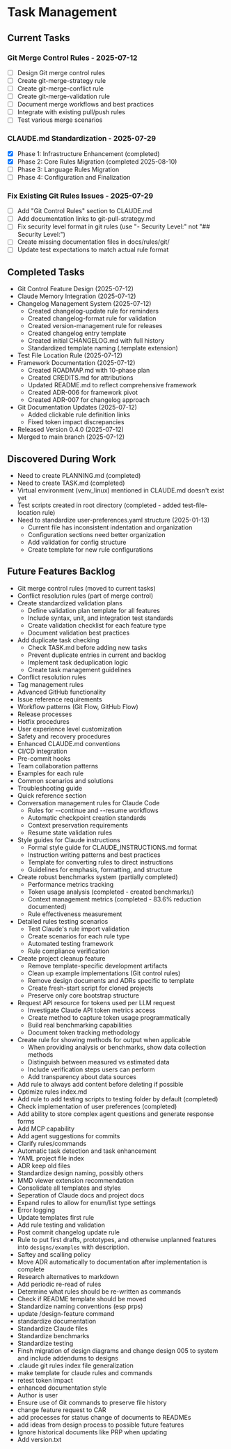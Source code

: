 # Task Management

## Current Tasks

### Git Merge Control Rules - 2025-07-12
- [ ] Design Git merge control rules
- [ ] Create git-merge-strategy rule
- [ ] Create git-merge-conflict rule
- [ ] Create git-merge-validation rule
- [ ] Document merge workflows and best practices
- [ ] Integrate with existing pull/push rules
- [ ] Test various merge scenarios

### CLAUDE.md Standardization - 2025-07-29
- [x] Phase 1: Infrastructure Enhancement (completed)
- [x] Phase 2: Core Rules Migration (completed 2025-08-10)
- [ ] Phase 3: Language Rules Migration  
- [ ] Phase 4: Configuration and Finalization

### Fix Existing Git Rules Issues - 2025-07-29
- [ ] Add "Git Control Rules" section to CLAUDE.md
- [ ] Add documentation links to git-pull-strategy.md
- [ ] Fix security level format in git rules (use "- Security Level:" not "## Security Level:")
- [ ] Create missing documentation files in docs/rules/git/
- [ ] Update test expectations to match actual rule format

## Completed Tasks
- Git Control Feature Design (2025-07-12)
- Claude Memory Integration (2025-07-12)
- Changelog Management System (2025-07-12)
  - Created changelog-update rule for reminders
  - Created changelog-format rule for validation
  - Created version-management rule for releases
  - Created changelog entry template
  - Created initial CHANGELOG.md with full history
  - Standardized template naming (.template extension)
- Test File Location Rule (2025-07-12)
- Framework Documentation (2025-07-12)
  - Created ROADMAP.md with 10-phase plan
  - Created CREDITS.md for attributions
  - Updated README.md to reflect comprehensive framework
  - Created ADR-006 for framework pivot
  - Created ADR-007 for changelog approach
- Git Documentation Updates (2025-07-12)
  - Added clickable rule definition links
  - Fixed token impact discrepancies
- Released Version 0.4.0 (2025-07-12)
- Merged to main branch (2025-07-12)

## Discovered During Work
- Need to create PLANNING.md (completed)
- Need to create TASK.md (completed)
- Virtual environment (venv_linux) mentioned in CLAUDE.md doesn't exist yet
- Test scripts created in root directory (completed - added test-file-location rule)
- Need to standardize user-preferences.yaml structure (2025-01-13)
  - Current file has inconsistent indentation and organization
  - Configuration sections need better organization
  - Add validation for config structure
  - Create template for new rule configurations

## Future Features Backlog
- Git merge control rules (moved to current tasks)
- Conflict resolution rules (part of merge control)
- Create standardized validation plans
  - Define validation plan template for all features
  - Include syntax, unit, and integration test standards
  - Create validation checklist for each feature type
  - Document validation best practices
- Add duplicate task checking
  - Check TASK.md before adding new tasks
  - Prevent duplicate entries in current and backlog
  - Implement task deduplication logic
  - Create task management guidelines
- Conflict resolution rules
- Tag management rules
- Advanced GitHub functionality
- Issue reference requirements
- Workflow patterns (Git Flow, GitHub Flow)
- Release processes
- Hotfix procedures
- User experience level customization
- Safety and recovery procedures
- Enhanced CLAUDE.md conventions
- CI/CD integration
- Pre-commit hooks
- Team collaboration patterns
- Examples for each rule
- Common scenarios and solutions
- Troubleshooting guide
- Quick reference section
- Conversation management rules for Claude Code
  - Rules for --continue and --resume workflows
  - Automatic checkpoint creation standards
  - Context preservation requirements
  - Resume state validation rules
- Style guides for Claude instructions
  - Formal style guide for CLAUDE_INSTRUCTIONS.md format
  - Instruction writing patterns and best practices
  - Template for converting rules to direct instructions
  - Guidelines for emphasis, formatting, and structure
- Create robust benchmarks system (partially completed)
  - Performance metrics tracking
  - Token usage analysis (completed - created benchmarks/)
  - Context management metrics (completed - 83.6% reduction documented)
  - Rule effectiveness measurement
- Detailed rules testing scenarios
  - Test Claude's rule import validation
  - Create scenarios for each rule type
  - Automated testing framework
  - Rule compliance verification
- Create project cleanup feature
  - Remove template-specific development artifacts
  - Clean up example implementations (Git control rules)
  - Remove design documents and ADRs specific to template
  - Create fresh-start script for cloned projects
  - Preserve only core bootstrap structure
- Request API resource for tokens used per LLM request
  - Investigate Claude API token metrics access
  - Create method to capture token usage programmatically
  - Build real benchmarking capabilities
  - Document token tracking methodology
- Create rule for showing methods for output when applicable
  - When providing analysis or benchmarks, show data collection methods
  - Distinguish between measured vs estimated data
  - Include verification steps users can perform
  - Add transparency about data sources
- Add rule to always add content before deleting if possible
- Optimize rules index.md
- Add rule to add testing scripts to testing folder by default (completed)
- Check implementation of user preferences (completed)
- Add ability to store complex agent questions and generate response forms
- Add MCP capability
- Add agent suggestions for commits
- Clarify rules/commands
- Automatic task detection and task enhancement
- YAML project file index
- ADR keep old files
- Standardize design naming, possibly others
- MMD viewer extension recommendation
- Consolidate all templates and styles
- Seperation of Claude docs and project docs
- Expand rules to allow for enum/list type settings
- Error logging
- Update templates first rule
- Add rule testing and validation
- Post commit changelog update rule
- Rule to put first drafts, prototypes, and otherwise unplanned features into `designs/examples` with description.
- Saftey and scalling policy
- Move ADR automatically to documentation after implementation is complete
- Research alternatives to markdown
- Add periodic re-read of rules
- Determine what rules should be re-written as commands
- Check if README template should be moved
- Standardize naming conventions (esp prps)
- update /design-feature command
- standardize documentation
- Standardize Claude files
- Standardize benchmarks
- Standardize testing
- Finsh migration of design diagrams and change design 005 to system and include addendums to designs
- .claude git rules index file generalization
- make template for claude rules and commands
- retest token impact
- enhanced documentation style
- Author is user
- Ensure use of Git commands to preserve file history
- change feature request to CAR
- add processes for status change of documents to READMEs
- add ideas from design process to possible future features
- Ignore historical documents like PRP when updating
- Add version.txt
